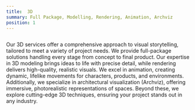 ```yaml
---
title:  3D
summary: Full Package, Modelling, Rendering, Animation, Archviz
position: 1
---
```


<img class="service--image"/>
<p class="service--description">
  Our 3D services offer a comprehensive approach to visual storytelling, tailored to meet a variety of project needs. We provide full-package solutions handling every stage from concept to final product. Our expertise in 3D modeling brings ideas to life with precise detail, while rendering delivers high-quality, realistic visuals. We excel in animation, creating dynamic, lifelike movements for characters, products, and environments. Additionally, we specialize in architectural visualization (Archviz), offering immersive, photorealistic representations of spaces. Beyond these, we explore cutting-edge 3D techniques, ensuring your project stands out in any industry.
</p>
